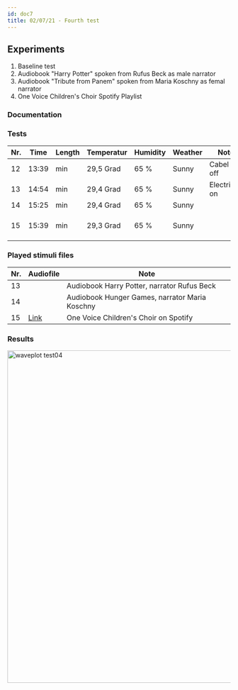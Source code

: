 ```yaml
---
id: doc7
title: 02/07/21 - Fourth test
---
```


## Experiments

1. Baseline test
2. Audiobook "Harry Potter" spoken from Rufus Beck as male narrator
3. Audiobook "Tribute from Panem" spoken from Maria Koschny as femal narrator
4. One Voice Children's Choir Spotify Playlist

### Documentation



### Tests

Nr.| Time  | Length | Temperatur | Humidity | Weather | Note               | Stimuli                  | Data       |
---| ----- | -------| --------   |  --------| ------  | --------           | --------                 | --------   |
12 | 13:39 |    min | 29,5 Grad  | 65 %     | Sunny   | Cabel fell off     | None                     | [Download](/data/Test04/Results/no_stimulus_0207_30.wav) |
13 | 14:54 |    min | 29,4 Grad  | 65 %     | Sunny   | Electricity on     | None                     | [Download](/data/Test04/Results/HP_0207_30.wav) |
14 | 15:25 |    min | 29,4 Grad  | 65 %     | Sunny   |                    | None                     | [Download](/data/Test04/Results/HG_0207_30.wav) |
15 | 15:39 |    min | 29,3 Grad  | 65 %     | Sunny   |                    | OneVoice Children's Choir| [Download](/data/Test04/Results/1VCC_0207_30.wav) |


### Played stimuli files

Nr. | Audiofile                                                      | Note                                             |
--- | --------------                                                 | ----------                                       |
13  |                                                                |  Audiobook Harry Potter, narrator Rufus Beck     |  
14  |                                                                |  Audiobook Hunger Games, narrator Maria Koschny  | 
15  | [Link](https://open.spotify.com/artist/6R6DXuHYxkMv159D9OaS3C) |  One Voice Children's Choir on Spotify           | 
           

### Results

<img src="/data/Test04/Results/Time_Amplitude_fourthRecording.png" alt="waveplot test04" width="750"/>